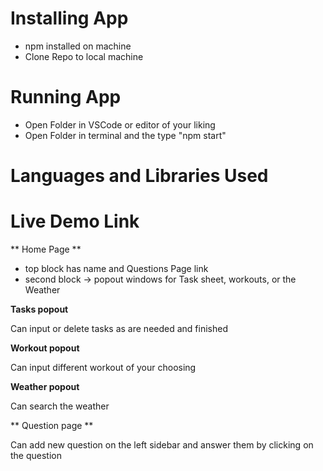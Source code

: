 # Installing App
- npm installed on machine
- Clone Repo to local machine

# Running App
- Open Folder in VSCode or editor of your liking
- Open Folder in terminal and the type "npm start"

# Languages and Libraries Used

# Live Demo Link


** Home Page **
- top block has name and Questions Page link
- second block -> popout windows for Task sheet, workouts, or the Weather

**Tasks popout**
<p>Can input or delete tasks as are needed and finished</p>

**Workout popout**
<p>Can input different workout of your choosing</p>

**Weather popout**
<p>Can search the weather</p>

** Question page **
<p>Can add new question on the left sidebar and answer them by clicking on the question</p>

